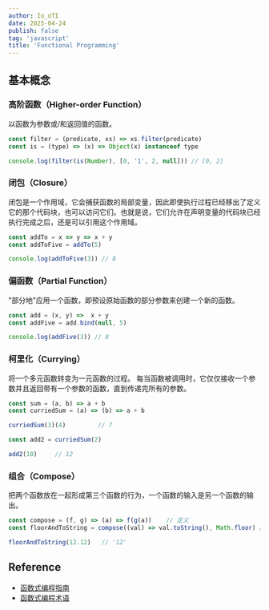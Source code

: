```yaml
---
author: Io_oTI
date: 2025-04-24
publish: false
tag: 'javascript'
title: 'Functional Programming'
---
```


## 基本概念

### 高阶函数（Higher-order Function）

以函数为参数或/和返回值的函数。

```javascript
const filter = (predicate, xs) => xs.filter(predicate)
const is = (type) => (x) => Object(x) instanceof type

console.log(filter(is(Number), [0, '1', 2, null])) // [0, 2]
```

### 闭包（Closure）

闭包是一个作用域，它会捕获函数的局部变量，因此即使执行过程已经移出了定义它的那个代码块，也可以访问它们。也就是说，它们允许在声明变量的代码块已经执行完成之后，还是可以引用这个作用域。

```javascript
const addTo = x => y => x + y
const addToFive = addTo(5)

console.log(addToFive(3)) // 8
```

### 偏函数（Partial Function）

"部分地"应用一个函数，即预设原始函数的部分参数来创建一个新的函数。

```javascript
const add = (x, y) =>  x + y
const addFive = add.bind(null, 5)

console.log(addFive(3)) // 8
```

### 柯里化（Currying）

将一个多元函数转变为一元函数的过程。 每当函数被调用时，它仅仅接收一个参数并且返回带有一个参数的函数，直到传递完所有的参数。

```javascript
const sum = (a, b) => a + b
const curriedSum = (a) => (b) => a + b

curriedSum(3)(4)         // 7

const add2 = curriedSum(2)

add2(10)     // 12
```

### 组合（Compose）

把两个函数放在一起形成第三个函数的行为，一个函数的输入是另一个函数的输出。

```javascript
const compose = (f, g) => (a) => f(g(a))    // 定义
const floorAndToString = compose((val) => val.toString(), Math.floor) // 使用

floorAndToString(12.12)   // '12'
```

## Reference

- [函数式编程指南](https://github.com/llh911001/mostly-adequate-guide-chinese)
- [函数式编程术语](https://github.com/shfshanyue/fp-jargon-zh?tab=readme-ov-file)

